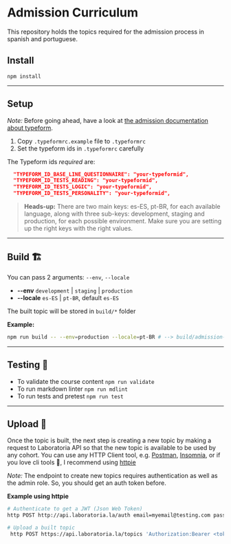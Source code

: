 # Admission Curriculum

This repository holds the topics required for the admission process in spanish and portuguese.

## Install

`npm install`

---
## Setup

_Note:_ Before going ahead, have a look at [the admission documentation about typeform](https://github.com/Laboratoria/admission.laboratoria.la#typeform).

1. Copy `.typeformrc.example` file to `.typeformrc`
2. Set the typeform ids in `.typeformrc` carefully

The Typeform ids _required_ are:

```json
  "TYPEFORM_ID_BASE_LINE_QUESTIONNAIRE": "your-typeformid",
  "TYPEFORM_ID_TESTS_READING": "your-typeformid",
  "TYPEFORM_ID_TESTS_LOGIC": "your-typeformid",
  "TYPEFORM_ID_TESTS_PERSONALITY": "your-typeformid",
```

> **Heads-up:** There are two main keys: es-ES, pt-BR, for each available language, along with three sub-keys: development, staging and production, for each possible environment. Make sure you are setting up the right keys with the right values.

---
## Build 🏗

You can pass 2 arguments: `--env`, `--locale`

- **--env** `development` | `staging` | `production`
- **--locale** `es-ES` | `pt-BR`, default `es-ES`

The built topic will be stored in `build/*` folder

**Example:**

```sh
npm run build -- --env=production --locale=pt-BR # --> build/admission-pt.json
```

---
## Testing 🧪

- To validate the course content `npm run validate`
- To run markdown linter `npm run mdlint`
- To run tests and pretest `npm run test`

---
## Upload 🚀

Once the topic is built, the next step is creating a new topic by making a request to Laboratoria API so that the new topic is available to be used by any cohort. You can use any HTTP Client tool, e.g. [Postman](https://www.postman.com/), [Insomnia](https://insomnia.rest/), or if you love cli tools 🤟, I recommend using [httpie](https://httpie.io/)

_Note:_ The endpoint to create new topics requires authentication as well as the admin role. So, you should get an auth token before.

__Example using httpie__

```sh
# Authenticate to get a JWT (Json Web Token)
http POST http://api.laboratoria.la/auth email=myemail@testing.com password=xxxxxxx
```

```sh
# Upload a built topic
 http POST https://api.laboratoria.la/topics 'Authorization:Bearer <token>' < ./build/admission.json
```
